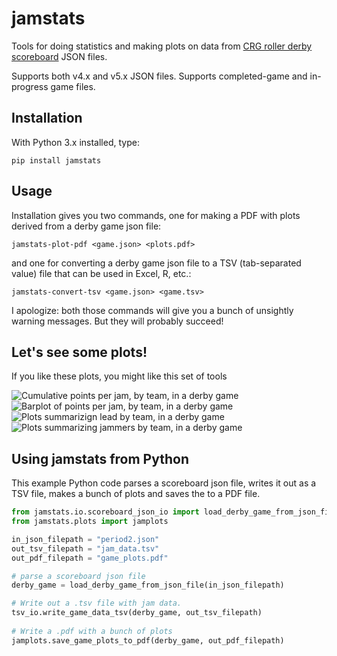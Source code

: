 # jamstats
Tools for doing statistics and making plots on data from [CRG roller derby scoreboard](https://github.com/rollerderby/scoreboard) JSON files.

Supports both v4.x and v5.x JSON files. Supports completed-game and in-progress game files.

## Installation

With Python 3.x installed, type:

`pip install jamstats`

## Usage

Installation gives you two commands, one for making a PDF with plots derived from a derby game json file:

`jamstats-plot-pdf <game.json> <plots.pdf>`

and one for converting a derby game json file to a TSV (tab-separated value) file that can be used in Excel, R, etc.:

`jamstats-convert-tsv <game.json> <game.tsv>`

I apologize: both those commands will give you a bunch of unsightly warning messages. But they will probably succeed!

## Let's see some plots!

If you like these plots, you might like this set of tools

![Cumulative points per jam, by team, in a derby game](https://github.com/dhmay/jamstats/blob/main/resources/cumulative_score_by_jam.png)
![Barplot of points per jam, by team, in a derby game](https://github.com/dhmay/jamstats/blob/main/resources/jam_points_barplot.png)
![Plots summarizign lead by team, in a derby game](https://github.com/dhmay/jamstats/blob/main/resources/lead_summary.png)
![Plots summarizing jammers by team, in a derby game](https://github.com/dhmay/jamstats/blob/main/resources/jammer_summary.png)

## Using jamstats from Python

This example Python code parses a scoreboard json file, writes it out as a TSV file, makes a bunch of plots and saves the to a PDF file.

```python
from jamstats.io.scoreboard_json_io import load_derby_game_from_json_file
from jamstats.plots import jamplots

in_json_filepath = "period2.json"
out_tsv_filepath = "jam_data.tsv"
out_pdf_filepath = "game_plots.pdf"

# parse a scoreboard json file
derby_game = load_derby_game_from_json_file(in_json_filepath)

# Write out a .tsv file with jam data.
tsv_io.write_game_data_tsv(derby_game, out_tsv_filepath)
                                       
# Write a .pdf with a bunch of plots
jamplots.save_game_plots_to_pdf(derby_game, out_pdf_filepath)
```
